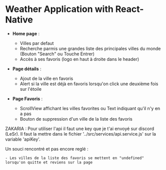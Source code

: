 # Weather Application with React-Native

- **Home page** : 
    - Villes par defaut
    - Recherche parmis une grandes liste des principales villes du monde (Bouton "Search" ou Touche Entrer)
    - Accès à ses favoris (logo en haut à droite dans le header)

- **Page détails** :
    - Ajout de la ville en favoris
    - Alert si la ville est déjà en favoris lorsqu'on click une deuxième fois sur l'étoile

- **Page Favoris** : 
    - ScrollView affichant les villes favorites ou Text indiquant qu'il n'y en a pas
    - Bouton de suppression d'un ville de la liste des favoris


ZAKARIA : Pour utiliser l'api il faut une key que je t'ai envoyé sur discord (LeSr).
Il faut la mettre dans le fichier '../src/services/api.service.js' sur la variable 'apiKey'.

Un souci rencontré et pas encore reglé :

    - Les villes de la liste des favoris se mettent en "undefined" lorsqu'on quitte et reviens sur la page
